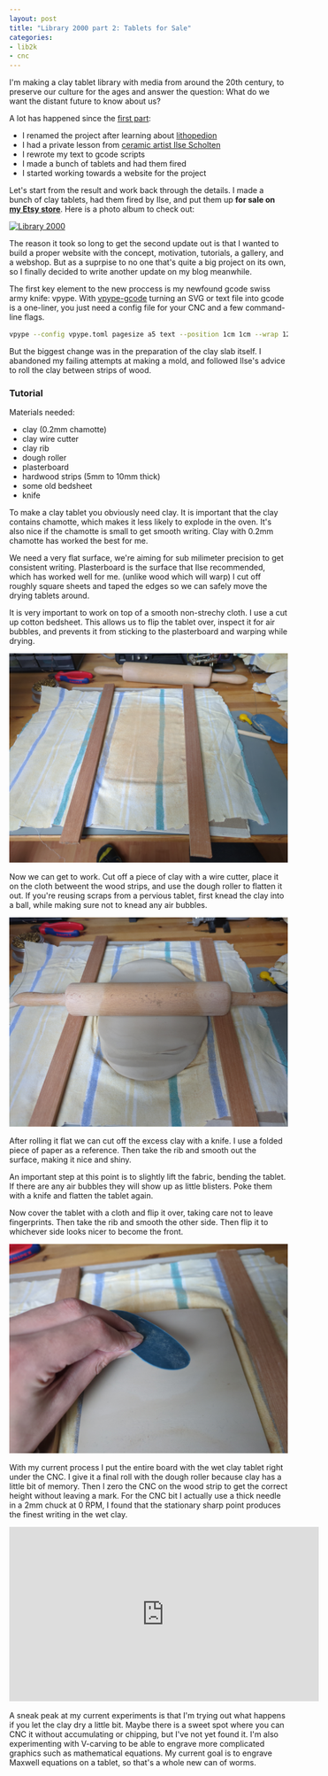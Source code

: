 ```yaml
---
layout: post
title: "Library 2000 part 2: Tablets for Sale"
categories:
- lib2k
- cnc
---
```


I'm making a clay tablet library with media from around the 20th century, to preserve our culture for the ages and answer the question: What do we want the distant future to know about us?

A lot has happened since the [first part](/2023/05/20/lithopedia-part-1-intro-and-clay-experiments.html):

- I renamed the project after learning about [lithopedion](https://en.wikipedia.org/wiki/Lithopedion)
- I had a private lesson from [ceramic artist Ilse Scholten](https://www.ilsescholten.nl/)
- I rewrote my text to gcode scripts
- I made a bunch of tablets and had them fired
- I started working towards a website for the project

Let's start from the result and work back through the details. I made a bunch of clay tablets, had them fired by Ilse, and put them up **for sale on [my Etsy store](https://www.etsy.com/shop/Library2000)**. Here is a photo album to check out:

<a data-flickr-embed="true" href="https://www.flickr.com/photos/pepijndevos/albums/72177720315047612" title="Library 2000"><img src="https://live.staticflickr.com/65535/53551511959_c7733cc50c_w.jpg" width="500" height="375" alt="Library 2000"/></a><script async src="//embedr.flickr.com/assets/client-code.js" charset="utf-8"></script>

The reason it took so long to get the second update out is that I wanted to build a proper website with the concept, motivation, tutorials, a gallery, and a webshop. But as a suprpise to no one that's quite a big project on its own, so I finally decided to write another update on my blog meanwhile.

The first key element to the new proccess is my newfound gcode swiss army knife: vpype. With [vpype-gcode](https://github.com/plottertools/vpype-gcode) turning an SVG or text file into gcode is a one-liner, you just need a config file for your CNC and a few command-line flags.

```bash
vpype --config vpype.toml pagesize a5 text --position 1cm 1cm --wrap 12.5cm --size 22pt --hyphenate en --justify "$RANDOM_PAGE_TEXT" linemerge show gwrite --profile cnc random.gcode
```

But the biggest change was in the preparation of the clay slab itself. I abandoned my failing attempts at making a mold, and followed Ilse's advice to roll the clay between strips of wood.

### Tutorial

Materials needed:
- clay (0.2mm chamotte)
- clay wire cutter
- clay rib
- dough roller
- plasterboard
- hardwood strips (5mm to 10mm thick)
- some old bedsheet
- knife

To make a clay tablet you obviously need clay. It is important that the clay contains chamotte, which makes it less likely to explode in the oven. It's also nice if the chamotte is small to get smooth writing. Clay with 0.2mm chamotte has worked the best for me.

We need a very flat surface, we're aiming for sub milimeter precision to get consistent writing.
Plasterboard is the surface that Ilse recommended, which has worked well for me. (unlike wood which will warp)
I cut off roughly square sheets and taped the edges so we can safely move the drying tablets around.

It is very important to work on top of a smooth non-strechy cloth. I use a cut up cotton bedsheet.
This allows us to flip the tablet over, inspect it for air bubbles, and prevents it from sticking to the plasterboard and warping while drying.

![working surface](/images/lib2k/IMG_20240224_160928_273.jpg)

Now we can get to work. Cut off a piece of clay with a wire cutter, place it on the cloth betweent the wood strips, and use the dough roller to flatten it out. If you're reusing scraps from a pervious tablet, first knead the clay into a ball, while making sure not to knead any air bubbles.

![roll the clay](/images/lib2k/IMG_20240224_161108_407.jpg)

After rolling it flat we can cut off the excess clay with a knife. I use a folded piece of paper as a reference. Then take the rib and smooth out the surface, making it nice and shiny.

An important step at this point is to slightly lift the fabric, bending the tablet. If there are any air bubbles they will show up as little blisters. Poke them with a knife and flatten the tablet again.

Now cover the tablet with a cloth and flip it over, taking care not to leave fingerprints. Then take the rib and smooth the other side. Then flip it to whichever side looks nicer to become the front.

![finish the tablet](/images/lib2k/IMG_20240224_161627_909.jpg)

With my current process I put the entire board with the wet clay tablet right under the CNC.
I give it a final roll with the dough roller because clay has a little bit of memory.
Then I zero the CNC on the wood strip to get the correct height without leaving a mark.
For the CNC bit I actually use a thick needle in a 2mm chuck at 0 RPM, I found that the stationary sharp point produces the finest writing in the wet clay.

<iframe width="560" height="315" src="https://www.youtube-nocookie.com/embed/I9oRr1zIfXg?si=4fJ2ZQkMWpgtY0MY" title="YouTube video player" frameborder="0" allow="accelerometer; autoplay; clipboard-write; encrypted-media; gyroscope; picture-in-picture; web-share" allowfullscreen></iframe>

A sneak peak at my current experiments is that I'm trying out what happens if you let the clay dry a little bit. Maybe there is a sweet spot where you can CNC it without accumulating or chipping, but I've not yet found it. I'm also experimenting with V-carving to be able to engrave more complicated graphics such as mathematical equations. My current goal is to engrave Maxwell equations on a tablet, so that's a whole new can of worms.